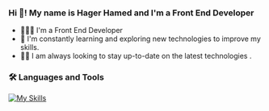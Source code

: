 

<h3 align="left">
  <span>Hi 👋! My name is Hager Hamed and I'm a Front End Developer </span>

</h3>

-  👨🏽‍💻 I'm a Front End Developer
- 💼 I'm constantly learning and exploring new technologies to improve my skills.
- 💪🏼 I am always looking to stay up-to-date on the latest technologies .


### 🛠 Languages and Tools

<div  >

[![My Skills](https://skillicons.dev/icons?html,css,bootstrap,js,jquery,git,github)](https://skillicons.dev)
<br/>

</div>
